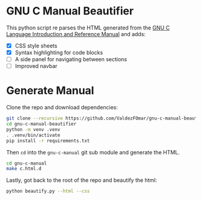 # GNU C Manual Beautifier

This python script re parses the HTML generated from the
[GNU C Language Introduction and Reference Manual](https://www.gnu.org/software/c-intro-and-ref/) and adds:

- [x] CSS style sheets 
- [x] Syntax highlighting for code blocks
- [ ] A side panel for navigating between sections
- [ ] Improved navbar

# Generate Manual

Clone the repo and download dependencies:

```bash
git clone --recursive https://github.com/ValdezFOmar/gnu-c-manual-beautifier
cd gnu-c-manual-beautifier
python -m venv .venv
. .venv/bin/activate
pip install -r requirements.txt
```

Then `cd` into the `gnu-c-manual` git sub module and generate the HTML.

```bash
cd gnu-c-manual
make c.html.d
```

Lastly, got back to the root of the repo and beautify the html:

```bash
python beautify.py --html --css
```
